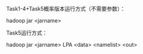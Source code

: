 Task1-4+Task5概率版本运行方式（不需要参数）：

hadoop jar \<jarname> 





Task5运行方式：

hadoop jar \<jarname> LPA \<data\> \<namelist\> \<out\>